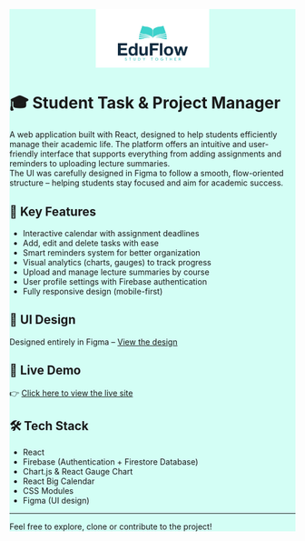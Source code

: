 <div style="background-color: #D3FEF5">
<p align="center">
  <img src="public/Logo.jpg" alt="Project Logo" width="200"/>
</p>

# 🎓 Student Task & Project Manager

A web application built with React, designed to help students efficiently manage their academic life. The platform offers an intuitive and user-friendly interface that supports everything from adding assignments and reminders to uploading lecture summaries.  
The UI was carefully designed in Figma to follow a smooth, flow-oriented structure – helping students stay focused and aim for academic success.

## 🔑 Key Features
-  Interactive calendar with assignment deadlines
-  Add, edit and delete tasks with ease
-  Smart reminders system for better organization
-  Visual analytics (charts, gauges) to track progress
-  Upload and manage lecture summaries by course
-  User profile settings with Firebase authentication
-  Fully responsive design (mobile-first)

## 🎨 UI Design
Designed entirely in Figma – [View the design](https://www.figma.com/design/QAOLlKgRvt5AfUsCxc0x7V/%D7%9E%D7%98%D7%9C%D7%AA-%D7%92%D7%9E%D7%A8-%D7%A7%D7%95%D7%A8%D7%A1-FE-%D7%A2%D7%9D-%D7%A6%D7%91%D7%A2?node-id=0-1&t=voZkQ6J1OhkpcsRv-1)

## 🚀 Live Demo
👉 [Click here to view the live site](https://6849ee1adc8bb4d693b7a954--luminous-lamington-d28f2e.netlify.app/)

## 🛠️ Tech Stack
- React
- Firebase (Authentication + Firestore Database)
- Chart.js & React Gauge Chart
- React Big Calendar
- CSS Modules
- Figma (UI design)

---

Feel free to explore, clone or contribute to the project!
</div>